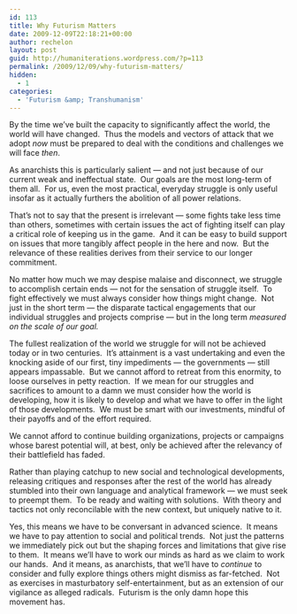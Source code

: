 ```yaml
---
id: 113
title: Why Futurism Matters
date: 2009-12-09T22:18:21+00:00
author: rechelon
layout: post
guid: http://humaniterations.wordpress.com/?p=113
permalink: /2009/12/09/why-futurism-matters/
hidden:
  - 1
categories:
  - 'Futurism &amp; Transhumanism'
---
```

By the time we&#8217;ve built the capacity to significantly affect the world, the world will have changed.  Thus the models and vectors of attack that we adopt _now_ must be prepared to deal with the conditions and challenges we will face _then_.

As anarchists this is particularly salient &#8212; and not just because of our current weak and ineffectual state.  Our goals are the most long-term of them all.  For us, even the most practical, everyday struggle is only useful insofar as it actually furthers the abolition of all power relations.

That&#8217;s not to say that the present is irrelevant &#8212; some fights take less time than others, sometimes with certain issues the act of fighting itself can play a critical role of keeping us in the game.  And it can be easy to build support on issues that more tangibly affect people in the here and now.  But the relevance of these realities derives from their service to our longer commitment.

No matter how much we may despise malaise and disconnect, we struggle to accomplish certain ends &#8212; not for the sensation of struggle itself.  To fight effectively we must always consider how things might change.  Not just in the short term &#8212; the disparate tactical engagements that our individual struggles and projects comprise &#8212; but in the long term _measured on the scale of our goal._

The fullest realization of the world we struggle for will not be achieved today or in two centuries.  It&#8217;s attainment is a vast undertaking and even the knocking aside of our first, tiny impediments &#8212; the governments &#8212; still appears impassable.  But we cannot afford to retreat from this enormity, to loose ourselves in petty reaction.  If we mean for our struggles and sacrifices to amount to a damn we must consider how the world is developing, how it is likely to develop and what we have to offer in the light of those developments.  We must be smart with our investments, mindful of their payoffs and of the effort required.

We cannot afford to continue building organizations, projects or campaigns whose barest potential will, at best, only be achieved after the relevancy of their battlefield has faded.

Rather than playing catchup to new social and technological developments, releasing critiques and responses after the rest of the world has already stumbled into their own language and analytical framework &#8212; we must seek to preempt them.  To be ready and waiting with solutions.  With theory and tactics not only reconcilable with the new context, but uniquely native to it.

Yes, this means we have to be conversant in advanced science.  It means we have to pay attention to social and political trends.  Not just the patterns we immediately pick out but the shaping forces and limitations that give rise to them.  It means we&#8217;ll have to work our minds as hard as we claim to work our hands.  And it means, as anarchists, that we&#8217;ll have to _continue_ to consider and fully explore things others might dismiss as far-fetched.  Not as exercises in masturbatory self-entertainment, but as an extension of our vigilance as alleged radicals.  Futurism is the only damn hope this movement has.